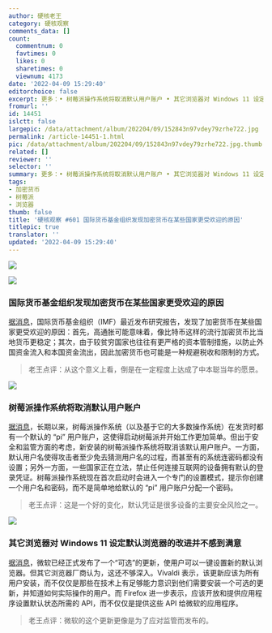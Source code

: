 ```yaml
---
author: 硬核老王
category: 硬核观察
comments_data: []
count:
  commentnum: 0
  favtimes: 0
  likes: 0
  sharetimes: 0
  viewnum: 4173
date: '2022-04-09 15:29:40'
editorchoice: false
excerpt: 更多：• 树莓派操作系统将取消默认用户账户 • 其它浏览器对 Windows 11 设定默认浏览器的改进并不感到满意
fromurl: ''
id: 14451
islctt: false
largepic: /data/attachment/album/202204/09/152843n97vdey79zrhe722.jpg
permalink: /article-14451-1.html
pic: /data/attachment/album/202204/09/152843n97vdey79zrhe722.jpg.thumb.jpg
related: []
reviewer: ''
selector: ''
summary: 更多：• 树莓派操作系统将取消默认用户账户 • 其它浏览器对 Windows 11 设定默认浏览器的改进并不感到满意
tags:
- 加密货币
- 树莓派
- 浏览器
thumb: false
title: '硬核观察 #601 国际货币基金组织发现加密货币在某些国家更受欢迎的原因'
titlepic: true
translator: ''
updated: '2022-04-09 15:29:40'
---
```


![](/data/attachment/album/202204/09/152843n97vdey79zrhe722.jpg)


![](/data/attachment/album/202204/09/152852u6zegeqh83536qy5.jpg)


### 国际货币基金组织发现加密货币在某些国家更受欢迎的原因


[据消息](https://www.bloomberg.com/news/articles/2022-04-08/crypto-use-more-prevalent-in-corrupt-countries-imf-study-finds)，国际货币基金组织（IMF）最近发布研究报告，发现了加密货币在某些国家更受欢迎的原因：首先，高通胀可能意味着，像比特币这样的流行加密货币比当地货币更稳定；其次，由于较贫穷国家也往往有更严格的资本管制措施，以防止外国资金流入和本国资金流出，因此加密货币也可能是一种规避税收和限制的方式。



> 
> 老王点评：从这个意义上看，倒是在一定程度上达成了中本聪当年的愿景。
> 
> 
> 


![](/data/attachment/album/202204/09/152902m4p93enf3z49hp3n.jpg)


### 树莓派操作系统将取消默认用户账户


[据消息](https://arstechnica.com/gadgets/2022/04/raspberry-pi-os-axes-longstanding-default-user-account-in-the-name-of-security/)，长期以来，树莓派操作系统（以及基于它的大多数操作系统）在发货时都有一个默认的 “pi” 用户账户，这使得启动树莓派并开始工作更加简单。但出于安全和监管方面的考虑，新安装的树莓派操作系统将取消该默认用户账户。一方面，默认用户名使得攻击者至少免去猜测用户名的过程，而甚至有的系统连密码都没有设置；另外一方面，一些国家正在立法，禁止任何连接互联网的设备拥有默认的登录凭证。树莓派操作系统现在首次启动时会进入一个专门的设置模式，提示你创建一个用户名和密码，而不是简单地给默认的 “pi” 用户账户分配一个密码。



> 
> 老王点评：这是一个好的变化，默认凭证是很多设备的主要安全风险之一。
> 
> 
> 


![](/data/attachment/album/202204/09/152925exdpdb0w0zmenrn2.jpg)


### 其它浏览器对 Windows 11 设定默认浏览器的改进并不感到满意


[据消息](https://www.pcgamer.com/rival-browsers-are-frustrated-with-microsofts-default-browser-options-on-windows-11/)，微软已经正式发布了一个“可选”的更新，使用户可以一键设置新的默认浏览器。但其它浏览器厂商认为，这还不够深入。Vivaldi 表示，该更新应该为所有用户安装，而不仅仅是那些在技术上有足够能力意识到他们需要安装一个可选的更新，并知道如何实际操作的用户。而 Firefox 进一步表示，应该开放和提供应用程序设置默认状态所需的 API，而不仅仅是提供这些 API 给微软的应用程序。



> 
> 老王点评：微软的这个更新更像是为了应对监管而发布的。
> 
> 
>